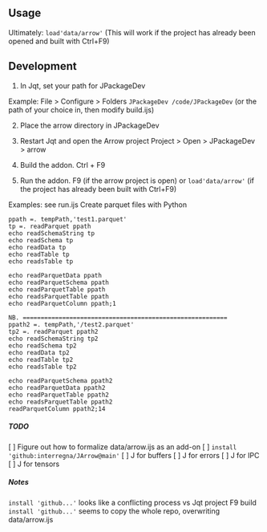 ## Usage
Ultimately:
`load'data/arrow'`
(This will work if the project has already been opened and built with Ctrl+F9)


## Development
1) In Jqt, set your path for JPackageDev

Example:
File > Configure > Folders
`JPackageDev /code/JPackageDev`
(or the path of your choice in, then modify build.ijs)


2) Place the arrow directory in JPackageDev

3) Restart Jqt and open the Arrow project
Project > Open > JPackageDev > arrow

4) Build the addon.
Ctrl + F9

5) Run the addon.
 F9 (if the arrow project is open)
 or
 `load'data/arrow'` (if the project has already been built with Ctrl+F9)

Examples:
see run.ijs
Create parquet files with Python

```
ppath =. tempPath,'test1.parquet'
tp =. readParquet ppath
echo readSchemaString tp
echo readSchema tp
echo readData tp
echo readTable tp
echo readsTable tp

echo readParquetData ppath
echo readParquetSchema ppath
echo readParquetTable ppath
echo readsParquetTable ppath
echo readParquetColumn ppath;1

NB. =========================================================
ppath2 =. tempPath,'/test2.parquet'
tp2 =. readParquet ppath2
echo readSchemaString tp2
echo readSchema tp2
echo readData tp2
echo readTable tp2
echo readsTable tp2

echo readParquetSchema ppath2
echo readParquetData ppath2
echo readParquetTable ppath2
echo readsParquetTable ppath2
readParquetColumn ppath2;14
```

##### TODO
[ ] Figure out how to formalize data/arrow.ijs as an add-on
[ ] `install 'github:interregna/JArrow@main'`
[ ] J for buffers
[ ] J for errors
[ ] J for IPC
[ ] J for tensors

##### Notes
`install 'github...'` looks like a conflicting process vs Jqt project F9 build
`install 'github...'` seems to copy the whole repo, overwriting data/arrow.ijs

